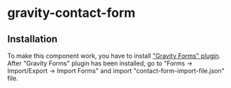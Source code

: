 # gravity-contact-form

## Installation

To make this component work, you have to install ["Gravity Forms" plugin](https://www.gravityforms.com/).
After "Gravity Forms" plugin has been installed, go to "Forms -> Import/Export -> Import Forms" and import "contact-form-import-file.json" file.
